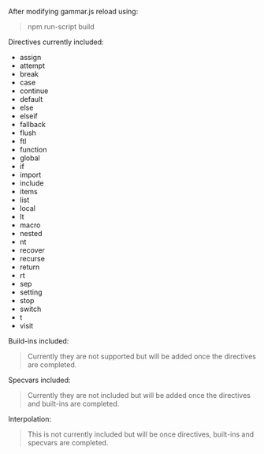 After modifying gammar.js reload using:
> npm run-script build

Directives currently included:
* assign
* attempt
* break
* case
* continue
* default
* else
* elseif
* fallback
* flush
* ftl
* function
* global
* if
* import
* include
* items
* list
* local
* lt
* macro
* nested
* nt
* recover
* recurse
* return
* rt
* sep
* setting
* stop
* switch
* t
* visit

Build-ins included:
> Currently they are not supported but will be added once the directives are completed.

Specvars included:
> Currently they are not included but will be added once the directives and built-ins are completed.

Interpolation:
> This is not currently included but will be once directives, built-ins and specvars are completed.

